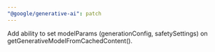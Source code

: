 ```yaml
---
"@google/generative-ai": patch
---
```


Add ability to set modelParams (generationConfig, safetySettings) on getGenerativeModelFromCachedContent().
